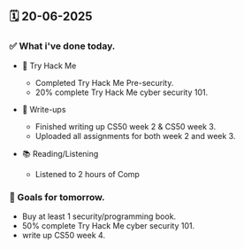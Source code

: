 ## 🗓️ 20-06-2025

### ✅ What i've done today.
- 👾 Try Hack Me
  - Completed Try Hack Me Pre-security.
  - 20% complete Try Hack Me cyber security 101.

- 📝 Write-ups
  - Finished writing up CS50 week 2 & CS50 week 3.
  - Uploaded all assignments for both week 2 and week 3.

- 📚 Reading/Listening
  - Listened to 2 hours of Comp

### 🎯 Goals for tomorrow.
- Buy at least 1 security/programming book.
- 50% complete Try Hack Me cyber security 101.
- write up CS50 week 4.
